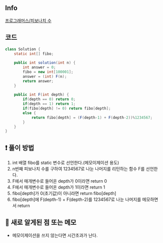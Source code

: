 ## Info
<a href="https://school.programmers.co.kr/learn/courses/30/lessons/12945" rel="nofollow">프로그래머스/피보나치 수</a>
## 코드
```java
class Solution {
    static int[] fibo;
    
    public int solution(int n) {
        int answer = 0;
        fibo = new int[100001];
        answer = (int) F(n);
        return answer;
    }
    
    public int F(int depth) {
        if(depth == 0) return 0;
        if(depth == 1) return 1;
        if(fibo[depth] != 0) return fibo[depth];
        else {
            return fibo[depth] = (F(depth-1) + F(depth-2))%1234567;
        }
    }
}

```
## ❗ 풀이 방법

1. int 배열 fibo를 static 변수로 선언한다.(메모이제이션 용도)
2. n번째 피보나치 수를 구하여 1234567로 나눈 나머지를 리턴하는 함수 F를 선언한다.
3. F에서 매개변수로 들어온 depth가 0이라면 return 0
4. F에서 매개변수로 들어온 depth가 1이라면 return 1
5. fibo[depth]가 0(초기값)이 아니라면 return fibo[depth]
6. fibo[depth]에 F(depth-1) + F(depth-2)를 1234567로 나눈 나머지를 메모하면서 return

## 🙂 새로 알게된 점 또는 메모
* 메모이제이션을 쓰지 않는다면 시간초과가 난다.
